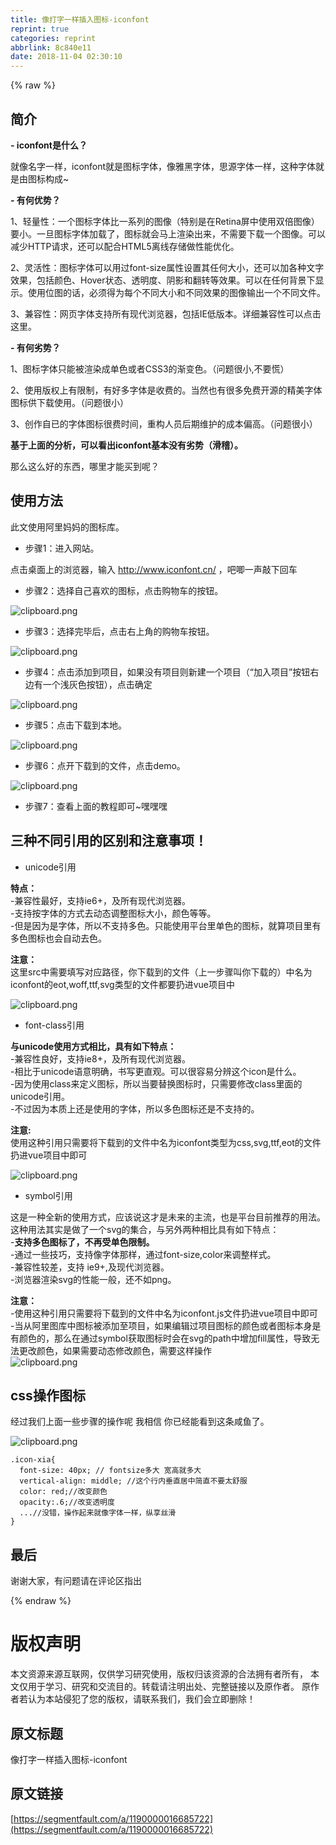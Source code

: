 ```yaml
---
title: 像打字一样插入图标-iconfont
reprint: true
categories: reprint
abbrlink: 8c840e11
date: 2018-11-04 02:30:10
---
```


{% raw %}
<h2 id="articleHeader0">&#x7B80;&#x4ECB;</h2><p><strong>- iconfont&#x662F;&#x4EC0;&#x4E48;&#xFF1F;</strong></p><p>&#x5C31;&#x50CF;&#x540D;&#x5B57;&#x4E00;&#x6837;&#xFF0C;iconfont&#x5C31;&#x662F;&#x56FE;&#x6807;&#x5B57;&#x4F53;&#xFF0C;&#x50CF;&#x96C5;&#x9ED1;&#x5B57;&#x4F53;&#xFF0C;&#x601D;&#x6E90;&#x5B57;&#x4F53;&#x4E00;&#x6837;&#xFF0C;&#x8FD9;&#x79CD;&#x5B57;&#x4F53;&#x5C31;&#x662F;&#x7531;&#x56FE;&#x6807;&#x6784;&#x6210;~</p><p><strong>- &#x6709;&#x4F55;&#x4F18;&#x52BF;&#xFF1F;</strong></p><p>1&#x3001;&#x8F7B;&#x91CF;&#x6027;&#xFF1A;&#x4E00;&#x4E2A;&#x56FE;&#x6807;&#x5B57;&#x4F53;&#x6BD4;&#x4E00;&#x7CFB;&#x5217;&#x7684;&#x56FE;&#x50CF;&#xFF08;&#x7279;&#x522B;&#x662F;&#x5728;Retina&#x5C4F;&#x4E2D;&#x4F7F;&#x7528;&#x53CC;&#x500D;&#x56FE;&#x50CF;&#xFF09;&#x8981;&#x5C0F;&#x3002;&#x4E00;&#x65E6;&#x56FE;&#x6807;&#x5B57;&#x4F53;&#x52A0;&#x8F7D;&#x4E86;&#xFF0C;&#x56FE;&#x6807;&#x5C31;&#x4F1A;&#x9A6C;&#x4E0A;&#x6E32;&#x67D3;&#x51FA;&#x6765;&#xFF0C;&#x4E0D;&#x9700;&#x8981;&#x4E0B;&#x8F7D;&#x4E00;&#x4E2A;&#x56FE;&#x50CF;&#x3002;&#x53EF;&#x4EE5;&#x51CF;&#x5C11;HTTP&#x8BF7;&#x6C42;&#xFF0C;&#x8FD8;&#x53EF;&#x4EE5;&#x914D;&#x5408;HTML5&#x79BB;&#x7EBF;&#x5B58;&#x50A8;&#x505A;&#x6027;&#x80FD;&#x4F18;&#x5316;&#x3002;</p><p>2&#x3001;&#x7075;&#x6D3B;&#x6027;&#xFF1A;&#x56FE;&#x6807;&#x5B57;&#x4F53;&#x53EF;&#x4EE5;&#x7528;&#x8FC7;font-size&#x5C5E;&#x6027;&#x8BBE;&#x7F6E;&#x5176;&#x4EFB;&#x4F55;&#x5927;&#x5C0F;&#xFF0C;&#x8FD8;&#x53EF;&#x4EE5;&#x52A0;&#x5404;&#x79CD;&#x6587;&#x5B57;&#x6548;&#x679C;&#xFF0C;&#x5305;&#x62EC;&#x989C;&#x8272;&#x3001;Hover&#x72B6;&#x6001;&#x3001;&#x900F;&#x660E;&#x5EA6;&#x3001;&#x9634;&#x5F71;&#x548C;&#x7FFB;&#x8F6C;&#x7B49;&#x6548;&#x679C;&#x3002;&#x53EF;&#x4EE5;&#x5728;&#x4EFB;&#x4F55;&#x80CC;&#x666F;&#x4E0B;&#x663E;&#x793A;&#x3002;&#x4F7F;&#x7528;&#x4F4D;&#x56FE;&#x7684;&#x8BDD;&#xFF0C;&#x5FC5;&#x987B;&#x5F97;&#x4E3A;&#x6BCF;&#x4E2A;&#x4E0D;&#x540C;&#x5927;&#x5C0F;&#x548C;&#x4E0D;&#x540C;&#x6548;&#x679C;&#x7684;&#x56FE;&#x50CF;&#x8F93;&#x51FA;&#x4E00;&#x4E2A;&#x4E0D;&#x540C;&#x6587;&#x4EF6;&#x3002;</p><p>3&#x3001;&#x517C;&#x5BB9;&#x6027;&#xFF1A;&#x7F51;&#x9875;&#x5B57;&#x4F53;&#x652F;&#x6301;&#x6240;&#x6709;&#x73B0;&#x4EE3;&#x6D4F;&#x89C8;&#x5668;&#xFF0C;&#x5305;&#x62EC;IE&#x4F4E;&#x7248;&#x672C;&#x3002;&#x8BE6;&#x7EC6;&#x517C;&#x5BB9;&#x6027;&#x53EF;&#x4EE5;&#x70B9;&#x51FB;&#x8FD9;&#x91CC;&#x3002;</p><p><strong>- &#x6709;&#x4F55;&#x52A3;&#x52BF;&#xFF1F;</strong></p><p>1&#x3001;&#x56FE;&#x6807;&#x5B57;&#x4F53;&#x53EA;&#x80FD;&#x88AB;&#x6E32;&#x67D3;&#x6210;&#x5355;&#x8272;&#x6216;&#x8005;CSS3&#x7684;&#x6E10;&#x53D8;&#x8272;&#x3002;&#xFF08;&#x95EE;&#x9898;&#x5F88;&#x5C0F;,&#x4E0D;&#x8981;&#x614C;&#xFF09;</p><p>2&#x3001;&#x4F7F;&#x7528;&#x7248;&#x6743;&#x4E0A;&#x6709;&#x9650;&#x5236;&#xFF0C;&#x6709;&#x597D;&#x591A;&#x5B57;&#x4F53;&#x662F;&#x6536;&#x8D39;&#x7684;&#x3002;&#x5F53;&#x7136;&#x4E5F;&#x6709;&#x5F88;&#x591A;&#x514D;&#x8D39;&#x5F00;&#x6E90;&#x7684;&#x7CBE;&#x7F8E;&#x5B57;&#x4F53;&#x56FE;&#x6807;&#x4F9B;&#x4E0B;&#x8F7D;&#x4F7F;&#x7528;&#x3002;&#xFF08;&#x95EE;&#x9898;&#x5F88;&#x5C0F;&#xFF09;</p><p>3&#x3001;&#x521B;&#x4F5C;&#x81EA;&#x5DF2;&#x7684;&#x5B57;&#x4F53;&#x56FE;&#x6807;&#x5F88;&#x8D39;&#x65F6;&#x95F4;&#xFF0C;&#x91CD;&#x6784;&#x4EBA;&#x5458;&#x540E;&#x671F;&#x7EF4;&#x62A4;&#x7684;&#x6210;&#x672C;&#x504F;&#x9AD8;&#x3002;&#xFF08;&#x95EE;&#x9898;&#x5F88;&#x5C0F;&#xFF09;</p><p><strong>&#x57FA;&#x4E8E;&#x4E0A;&#x9762;&#x7684;&#x5206;&#x6790;&#xFF0C;&#x53EF;&#x4EE5;&#x770B;&#x51FA;iconfont&#x57FA;&#x672C;&#x6CA1;&#x6709;&#x52A3;&#x52BF;&#xFF08;&#x6ED1;&#x7A3D;&#xFF09;&#x3002;</strong></p><p>&#x90A3;&#x4E48;&#x8FD9;&#x4E48;&#x597D;&#x7684;&#x4E1C;&#x897F;&#xFF0C;&#x54EA;&#x91CC;&#x624D;&#x80FD;&#x4E70;&#x5230;&#x5462;&#xFF1F;</p><h2 id="articleHeader1">&#x4F7F;&#x7528;&#x65B9;&#x6CD5;</h2><p>&#x6B64;&#x6587;&#x4F7F;&#x7528;&#x963F;&#x91CC;&#x5988;&#x5988;&#x7684;&#x56FE;&#x6807;&#x5E93;&#x3002;</p><ul><li>&#x6B65;&#x9AA4;1&#xFF1A;&#x8FDB;&#x5165;&#x7F51;&#x7AD9;&#x3002;</li></ul><p>&#x70B9;&#x51FB;&#x684C;&#x9762;&#x4E0A;&#x7684;&#x6D4F;&#x89C8;&#x5668;&#xFF0C;&#x8F93;&#x5165; <a href="http://www.iconfont.cn/" rel="nofollow noreferrer" target="_blank"></a><a href="http://www.iconfont.cn/" rel="nofollow noreferrer" target="_blank">http://www.iconfont.cn/</a> &#xFF0C;&#x5427;&#x5527;&#x4E00;&#x58F0;&#x6572;&#x4E0B;&#x56DE;&#x8F66;</p><ul><li>&#x6B65;&#x9AA4;2&#xFF1A;&#x9009;&#x62E9;&#x81EA;&#x5DF1;&#x559C;&#x6B22;&#x7684;&#x56FE;&#x6807;&#xFF0C;&#x70B9;&#x51FB;&#x8D2D;&#x7269;&#x8F66;&#x7684;&#x6309;&#x94AE;&#x3002;</li></ul><p><span class="img-wrap"><img data-src="/img/bVbiaBu?w=318&amp;h=368" src="https://static.alili.tech/img/bVbiaBu?w=318&amp;h=368" alt="clipboard.png" title="clipboard.png" style="cursor:pointer;display:inline"></span></p><ul><li>&#x6B65;&#x9AA4;3&#xFF1A;&#x9009;&#x62E9;&#x5B8C;&#x6BD5;&#x540E;&#xFF0C;&#x70B9;&#x51FB;&#x53F3;&#x4E0A;&#x89D2;&#x7684;&#x8D2D;&#x7269;&#x8F66;&#x6309;&#x94AE;&#x3002;</li></ul><p><span class="img-wrap"><img data-src="/img/bVbiaB0?w=476&amp;h=158" src="https://static.alili.tech/img/bVbiaB0?w=476&amp;h=158" alt="clipboard.png" title="clipboard.png" style="cursor:pointer;display:inline"></span></p><ul><li>&#x6B65;&#x9AA4;4&#xFF1A;&#x70B9;&#x51FB;&#x6DFB;&#x52A0;&#x5230;&#x9879;&#x76EE;&#xFF0C;&#x5982;&#x679C;&#x6CA1;&#x6709;&#x9879;&#x76EE;&#x5219;&#x65B0;&#x5EFA;&#x4E00;&#x4E2A;&#x9879;&#x76EE;&#xFF08;&#x201C;&#x52A0;&#x5165;&#x9879;&#x76EE;&#x201D;&#x6309;&#x94AE;&#x53F3;&#x8FB9;&#x6709;&#x4E00;&#x4E2A;&#x6D45;&#x7070;&#x8272;&#x6309;&#x94AE;&#xFF09;&#xFF0C;&#x70B9;&#x51FB;&#x786E;&#x5B9A;</li></ul><p><span class="img-wrap"><img data-src="/img/bVbiaCd?w=297&amp;h=762" src="https://static.alili.tech/img/bVbiaCd?w=297&amp;h=762" alt="clipboard.png" title="clipboard.png" style="cursor:pointer;display:inline"></span></p><ul><li>&#x6B65;&#x9AA4;5&#xFF1A;&#x70B9;&#x51FB;&#x4E0B;&#x8F7D;&#x5230;&#x672C;&#x5730;&#x3002;</li></ul><p><span class="img-wrap"><img data-src="/img/bVbiaDr?w=604&amp;h=270" src="https://static.alili.tech/img/bVbiaDr?w=604&amp;h=270" alt="clipboard.png" title="clipboard.png" style="cursor:pointer;display:inline"></span></p><ul><li>&#x6B65;&#x9AA4;6&#xFF1A;&#x70B9;&#x5F00;&#x4E0B;&#x8F7D;&#x5230;&#x7684;&#x6587;&#x4EF6;&#xFF0C;&#x70B9;&#x51FB;demo&#x3002;</li></ul><p><span class="img-wrap"><img data-src="/img/bVbiaDH?w=133&amp;h=82" src="https://static.alili.tech/img/bVbiaDH?w=133&amp;h=82" alt="clipboard.png" title="clipboard.png" style="cursor:pointer;display:inline"></span></p><ul><li>&#x6B65;&#x9AA4;7&#xFF1A;&#x67E5;&#x770B;&#x4E0A;&#x9762;&#x7684;&#x6559;&#x7A0B;&#x5373;&#x53EF;~&#x563F;&#x563F;&#x563F;</li></ul><h2 id="articleHeader2">&#x4E09;&#x79CD;&#x4E0D;&#x540C;&#x5F15;&#x7528;&#x7684;&#x533A;&#x522B;&#x548C;&#x6CE8;&#x610F;&#x4E8B;&#x9879;&#xFF01;</h2><ul><li>unicode&#x5F15;&#x7528;</li></ul><p><strong>&#x7279;&#x70B9;&#xFF1A;</strong><br>-&#x517C;&#x5BB9;&#x6027;&#x6700;&#x597D;&#xFF0C;&#x652F;&#x6301;ie6+&#xFF0C;&#x53CA;&#x6240;&#x6709;&#x73B0;&#x4EE3;&#x6D4F;&#x89C8;&#x5668;&#x3002;<br>-&#x652F;&#x6301;&#x6309;&#x5B57;&#x4F53;&#x7684;&#x65B9;&#x5F0F;&#x53BB;&#x52A8;&#x6001;&#x8C03;&#x6574;&#x56FE;&#x6807;&#x5927;&#x5C0F;&#xFF0C;&#x989C;&#x8272;&#x7B49;&#x7B49;&#x3002;<br>-&#x4F46;&#x662F;&#x56E0;&#x4E3A;&#x662F;&#x5B57;&#x4F53;&#xFF0C;&#x6240;&#x4EE5;&#x4E0D;&#x652F;&#x6301;&#x591A;&#x8272;&#x3002;&#x53EA;&#x80FD;&#x4F7F;&#x7528;&#x5E73;&#x53F0;&#x91CC;&#x5355;&#x8272;&#x7684;&#x56FE;&#x6807;&#xFF0C;&#x5C31;&#x7B97;&#x9879;&#x76EE;&#x91CC;&#x6709;&#x591A;&#x8272;&#x56FE;&#x6807;&#x4E5F;&#x4F1A;&#x81EA;&#x52A8;&#x53BB;&#x8272;&#x3002;</p><p><strong>&#x6CE8;&#x610F;&#xFF1A;</strong><br>&#x8FD9;&#x91CC;src&#x4E2D;&#x9700;&#x8981;&#x586B;&#x5199;&#x5BF9;&#x5E94;&#x8DEF;&#x5F84;&#xFF0C;&#x4F60;&#x4E0B;&#x8F7D;&#x5230;&#x7684;&#x6587;&#x4EF6;&#xFF08;&#x4E0A;&#x4E00;&#x6B65;&#x9AA4;&#x53EB;&#x4F60;&#x4E0B;&#x8F7D;&#x7684;&#xFF09;&#x4E2D;&#x540D;&#x4E3A;iconfont&#x7684;eot,woff,ttf,svg&#x7C7B;&#x578B;&#x7684;&#x6587;&#x4EF6;&#x90FD;&#x8981;&#x6254;&#x8FDB;vue&#x9879;&#x76EE;&#x4E2D;</p><p><span class="img-wrap"><img data-src="/img/bVbiaFL?w=289&amp;h=161" src="https://static.alili.tech/img/bVbiaFL?w=289&amp;h=161" alt="clipboard.png" title="clipboard.png" style="cursor:pointer;display:inline"></span></p><ul><li>font-class&#x5F15;&#x7528;</li></ul><p><strong>&#x4E0E;unicode&#x4F7F;&#x7528;&#x65B9;&#x5F0F;&#x76F8;&#x6BD4;&#xFF0C;&#x5177;&#x6709;&#x5982;&#x4E0B;&#x7279;&#x70B9;&#xFF1A;</strong><br>-&#x517C;&#x5BB9;&#x6027;&#x826F;&#x597D;&#xFF0C;&#x652F;&#x6301;ie8+&#xFF0C;&#x53CA;&#x6240;&#x6709;&#x73B0;&#x4EE3;&#x6D4F;&#x89C8;&#x5668;&#x3002;<br>-&#x76F8;&#x6BD4;&#x4E8E;unicode&#x8BED;&#x610F;&#x660E;&#x786E;&#xFF0C;&#x4E66;&#x5199;&#x66F4;&#x76F4;&#x89C2;&#x3002;&#x53EF;&#x4EE5;&#x5F88;&#x5BB9;&#x6613;&#x5206;&#x8FA8;&#x8FD9;&#x4E2A;icon&#x662F;&#x4EC0;&#x4E48;&#x3002;<br>-&#x56E0;&#x4E3A;&#x4F7F;&#x7528;class&#x6765;&#x5B9A;&#x4E49;&#x56FE;&#x6807;&#xFF0C;&#x6240;&#x4EE5;&#x5F53;&#x8981;&#x66FF;&#x6362;&#x56FE;&#x6807;&#x65F6;&#xFF0C;&#x53EA;&#x9700;&#x8981;&#x4FEE;&#x6539;class&#x91CC;&#x9762;&#x7684;unicode&#x5F15;&#x7528;&#x3002;<br>-&#x4E0D;&#x8FC7;&#x56E0;&#x4E3A;&#x672C;&#x8D28;&#x4E0A;&#x8FD8;&#x662F;&#x4F7F;&#x7528;&#x7684;&#x5B57;&#x4F53;&#xFF0C;&#x6240;&#x4EE5;&#x591A;&#x8272;&#x56FE;&#x6807;&#x8FD8;&#x662F;&#x4E0D;&#x652F;&#x6301;&#x7684;&#x3002;</p><p><strong>&#x6CE8;&#x610F;:</strong><br>&#x4F7F;&#x7528;&#x8FD9;&#x79CD;&#x5F15;&#x7528;&#x53EA;&#x9700;&#x8981;&#x5C06;&#x4E0B;&#x8F7D;&#x5230;&#x7684;&#x6587;&#x4EF6;&#x4E2D;&#x540D;&#x4E3A;iconfont&#x7C7B;&#x578B;&#x4E3A;css,svg,ttf,eot&#x7684;&#x6587;&#x4EF6;&#x6254;&#x8FDB;vue&#x9879;&#x76EE;&#x4E2D;&#x5373;&#x53EF;</p><p><span class="img-wrap"><img data-src="/img/bVbiaIJ?w=141&amp;h=111" src="https://static.alili.tech/img/bVbiaIJ?w=141&amp;h=111" alt="clipboard.png" title="clipboard.png" style="cursor:pointer;display:inline"></span></p><ul><li>symbol&#x5F15;&#x7528;</li></ul><p>&#x8FD9;&#x662F;&#x4E00;&#x79CD;&#x5168;&#x65B0;&#x7684;&#x4F7F;&#x7528;&#x65B9;&#x5F0F;&#xFF0C;&#x5E94;&#x8BE5;&#x8BF4;&#x8FD9;&#x624D;&#x662F;&#x672A;&#x6765;&#x7684;&#x4E3B;&#x6D41;&#xFF0C;&#x4E5F;&#x662F;&#x5E73;&#x53F0;&#x76EE;&#x524D;&#x63A8;&#x8350;&#x7684;&#x7528;&#x6CD5;&#x3002;&#x8FD9;&#x79CD;&#x7528;&#x6CD5;&#x5176;&#x5B9E;&#x662F;&#x505A;&#x4E86;&#x4E00;&#x4E2A;svg&#x7684;&#x96C6;&#x5408;&#xFF0C;&#x4E0E;&#x53E6;&#x5916;&#x4E24;&#x79CD;&#x76F8;&#x6BD4;&#x5177;&#x6709;&#x5982;&#x4E0B;&#x7279;&#x70B9;&#xFF1A;<br>-<strong>&#x652F;&#x6301;&#x591A;&#x8272;&#x56FE;&#x6807;&#x4E86;&#xFF0C;&#x4E0D;&#x518D;&#x53D7;&#x5355;&#x8272;&#x9650;&#x5236;&#x3002;</strong><br>-&#x901A;&#x8FC7;&#x4E00;&#x4E9B;&#x6280;&#x5DE7;&#xFF0C;&#x652F;&#x6301;&#x50CF;&#x5B57;&#x4F53;&#x90A3;&#x6837;&#xFF0C;&#x901A;&#x8FC7;font-size,color&#x6765;&#x8C03;&#x6574;&#x6837;&#x5F0F;&#x3002;<br>-&#x517C;&#x5BB9;&#x6027;&#x8F83;&#x5DEE;&#xFF0C;&#x652F;&#x6301; ie9+,&#x53CA;&#x73B0;&#x4EE3;&#x6D4F;&#x89C8;&#x5668;&#x3002;<br>-&#x6D4F;&#x89C8;&#x5668;&#x6E32;&#x67D3;svg&#x7684;&#x6027;&#x80FD;&#x4E00;&#x822C;&#xFF0C;&#x8FD8;&#x4E0D;&#x5982;png&#x3002;</p><p><strong>&#x6CE8;&#x610F;&#xFF1A;</strong><br>-&#x4F7F;&#x7528;&#x8FD9;&#x79CD;&#x5F15;&#x7528;&#x53EA;&#x9700;&#x8981;&#x5C06;&#x4E0B;&#x8F7D;&#x5230;&#x7684;&#x6587;&#x4EF6;&#x4E2D;&#x540D;&#x4E3A;iconfont.js&#x6587;&#x4EF6;&#x6254;&#x8FDB;vue&#x9879;&#x76EE;&#x4E2D;&#x5373;&#x53EF;<br>-&#x5F53;&#x4ECE;&#x963F;&#x91CC;&#x56FE;&#x5E93;&#x4E2D;&#x56FE;&#x6807;&#x88AB;&#x6DFB;&#x52A0;&#x81F3;&#x9879;&#x76EE;&#xFF0C;&#x5982;&#x679C;&#x7F16;&#x8F91;&#x8FC7;&#x9879;&#x76EE;&#x56FE;&#x6807;&#x7684;&#x989C;&#x8272;&#x6216;&#x8005;&#x56FE;&#x6807;&#x672C;&#x8EAB;&#x662F;&#x6709;&#x989C;&#x8272;&#x7684;&#xFF0C;&#x90A3;&#x4E48;&#x5728;&#x901A;&#x8FC7;symbol&#x83B7;&#x53D6;&#x56FE;&#x6807;&#x65F6;&#x4F1A;&#x5728;svg&#x7684;path&#x4E2D;&#x589E;&#x52A0;fill&#x5C5E;&#x6027;&#xFF0C;&#x5BFC;&#x81F4;&#x65E0;&#x6CD5;&#x66F4;&#x6539;&#x989C;&#x8272;&#xFF0C;&#x5982;&#x679C;&#x9700;&#x8981;&#x52A8;&#x6001;&#x4FEE;&#x6539;&#x989C;&#x8272;&#xFF0C;&#x9700;&#x8981;&#x8FD9;&#x6837;&#x64CD;&#x4F5C;<br><span class="img-wrap"><img data-src="/img/bVbiaM7?w=635&amp;h=289" src="https://static.alili.tech/img/bVbiaM7?w=635&amp;h=289" alt="clipboard.png" title="clipboard.png" style="cursor:pointer;display:inline"></span></p><h2 id="articleHeader3">css&#x64CD;&#x4F5C;&#x56FE;&#x6807;</h2><p>&#x7ECF;&#x8FC7;&#x6211;&#x4EEC;&#x4E0A;&#x9762;&#x4E00;&#x4E9B;&#x6B65;&#x9AA4;&#x7684;&#x64CD;&#x4F5C;&#x5462; &#x6211;&#x76F8;&#x4FE1; &#x4F60;&#x5DF2;&#x7ECF;&#x80FD;&#x770B;&#x5230;&#x8FD9;&#x6761;&#x54B8;&#x9C7C;&#x4E86;&#x3002;</p><p><span class="img-wrap"><img data-src="/img/bVbiaOX?w=265&amp;h=162" src="https://static.alili.tech/img/bVbiaOX?w=265&amp;h=162" alt="clipboard.png" title="clipboard.png" style="cursor:pointer;display:inline"></span></p><div class="widget-codetool" style="display:none"><div class="widget-codetool--inner"><span class="selectCode code-tool" data-toggle="tooltip" data-placement="top" title="" data-original-title="&#x5168;&#x9009;"></span> <span type="button" class="copyCode code-tool" data-toggle="tooltip" data-placement="top" data-clipboard-text=".icon-xia{
  font-size: 40px; // fontsize&#x591A;&#x5927; &#x5BBD;&#x9AD8;&#x5C31;&#x591A;&#x5927;
  vertical-align: middle; //&#x8FD9;&#x4E2A;&#x884C;&#x5185;&#x5782;&#x76F4;&#x5C45;&#x4E2D;&#x7B80;&#x76F4;&#x4E0D;&#x8981;&#x592A;&#x8212;&#x670D;
  color: red;//&#x6539;&#x53D8;&#x989C;&#x8272;
  opacity:.6;//&#x6539;&#x53D8;&#x900F;&#x660E;&#x5EA6;
  ...//&#x6CA1;&#x9519;&#xFF0C;&#x64CD;&#x4F5C;&#x8D77;&#x6765;&#x5C31;&#x50CF;&#x5B57;&#x4F53;&#x4E00;&#x6837;&#xFF0C;&#x7EB5;&#x4EAB;&#x4E1D;&#x6ED1;
}" title="" data-original-title="&#x590D;&#x5236;"></span> <span type="button" class="saveToNote code-tool" data-toggle="tooltip" data-placement="top" title="" data-original-title="&#x653E;&#x8FDB;&#x7B14;&#x8BB0;"></span></div></div><pre class="hljs scss"><code><span class="hljs-selector-class">.icon-xia</span>{
  <span class="hljs-attribute">font-size</span>: <span class="hljs-number">40px</span>; <span class="hljs-comment">// fontsize&#x591A;&#x5927; &#x5BBD;&#x9AD8;&#x5C31;&#x591A;&#x5927;</span>
  <span class="hljs-attribute">vertical-align</span>: middle; <span class="hljs-comment">//&#x8FD9;&#x4E2A;&#x884C;&#x5185;&#x5782;&#x76F4;&#x5C45;&#x4E2D;&#x7B80;&#x76F4;&#x4E0D;&#x8981;&#x592A;&#x8212;&#x670D;</span>
  <span class="hljs-attribute">color</span>: red;<span class="hljs-comment">//&#x6539;&#x53D8;&#x989C;&#x8272;</span>
  <span class="hljs-attribute">opacity</span>:.<span class="hljs-number">6</span>;<span class="hljs-comment">//&#x6539;&#x53D8;&#x900F;&#x660E;&#x5EA6;</span>
  ...<span class="hljs-comment">//&#x6CA1;&#x9519;&#xFF0C;&#x64CD;&#x4F5C;&#x8D77;&#x6765;&#x5C31;&#x50CF;&#x5B57;&#x4F53;&#x4E00;&#x6837;&#xFF0C;&#x7EB5;&#x4EAB;&#x4E1D;&#x6ED1;</span>
}</code></pre><h2 id="articleHeader4">&#x6700;&#x540E;</h2><p>&#x8C22;&#x8C22;&#x5927;&#x5BB6;&#xFF0C;&#x6709;&#x95EE;&#x9898;&#x8BF7;&#x5728;&#x8BC4;&#x8BBA;&#x533A;&#x6307;&#x51FA;</p>
{% endraw %}

# 版权声明
本文资源来源互联网，仅供学习研究使用，版权归该资源的合法拥有者所有，
本文仅用于学习、研究和交流目的。转载请注明出处、完整链接以及原作者。
原作者若认为本站侵犯了您的版权，请联系我们，我们会立即删除！

## 原文标题
像打字一样插入图标-iconfont

## 原文链接
[https://segmentfault.com/a/1190000016685722](https://segmentfault.com/a/1190000016685722)

